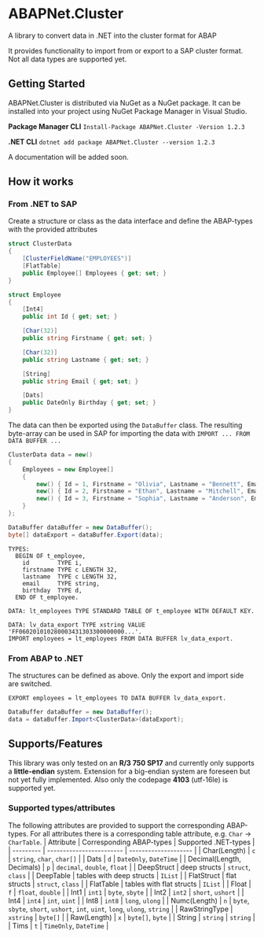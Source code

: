 # ABAPNet.Cluster
A library to convert data in .NET into the cluster format for ABAP

It provides functionality to import from or export to a SAP cluster format. Not all data types are supported yet.

## Getting Started
ABAPNet.Cluster is distributed via NuGet as a NuGet package. It can be installed into your project using NuGet Package Manager in Visual Studio.

**Package Manager CLI**
```Install-Package ABAPNet.Cluster -Version 1.2.3```

**.NET CLI**
```dotnet add package ABAPNet.Cluster --version 1.2.3``` 

A documentation will be added soon.

## How it works

### From .NET to SAP
Create a structure or class as the data interface and define the ABAP-types with the provided attributes
```csharp 
struct ClusterData
{
    [ClusterFieldName("EMPLOYEES")]
    [FlatTable]
    public Employee[] Employees { get; set; }
}

struct Employee
{
    [Int4]
    public int Id { get; set; }

    [Char(32)]
    public string Firstname { get; set; }

    [Char(32)]
    public string Lastname { get; set; }

    [String]
    public string Email { get; set; }

    [Dats]
    public DateOnly Birthday { get; set; }
}
``` 

The data can then be exported using the `DataBuffer` class. The resulting byte-array can be used in SAP for importing the data with `IMPORT ... FROM DATA BUFFER ...`
```csharp
ClusterData data = new()
{
    Employees = new Employee[]
    {
        new() { Id = 1, Firstname = "Olivia", Lastname = "Bennett", Email = "olivia.benett@example.com", Birthday = new DateOnly(1990, 06, 15) },
        new() { Id = 2, Firstname = "Ethan", Lastname = "Mitchell", Email = "ethan.mitchell@example.com", Birthday = new DateOnly(1985, 11, 3) },
        new() { Id = 3, Firstname = "Sophia", Lastname = "Anderson", Email = "sophia.anderson@example.com", Birthday = new DateOnly(1995, 04, 22) }
    }
};

DataBuffer dataBuffer = new DataBuffer();
byte[] dataExport = dataBuffer.Export(data);
```

```abap
TYPES:
  BEGIN OF t_employee,
    id        TYPE i,
    firstname TYPE c LENGTH 32,
    lastname  TYPE c LENGTH 32,
    email     TYPE string,
    birthday  TYPE d,
  END OF t_employee.

DATA: lt_employees TYPE STANDARD TABLE OF t_employee WITH DEFAULT KEY.

DATA: lv_data_export TYPE xstring VALUE 'FF060201010280003431303300000000...'.
IMPORT employees = lt_employees FROM DATA BUFFER lv_data_export.
```

### From ABAP to .NET
The structures can be defined as above. Only the export and import side are switched. 

```abap
EXPORT employees = lt_employees TO DATA BUFFER lv_data_export.
```

```csharp
DataBuffer dataBuffer = new DataBuffer();
data = dataBuffer.Import<ClusterData>(dataExport);
```

## Supports/Features
This library was only tested on an **R/3 750 SP17** and currently only supports a **little-endian** system. Extension for a big-endian system are foreseen but not yet fully implemented. Also only the codepage **4103** (utf-16le) is supported yet.

### Supported types/attributes
The following attributes are provided to support the corresponding ABAP-types. For all attributes there is a corresponding table attribute, e.g. `Char` -> `CharTable`.
| Attribute | Corresponding ABAP-types | Supported .NET-types |
| --------- | ------------------------ | -------------------- |
| Char(Length) | `c` | `string`, `char`, `char[]` |
| Dats | `d` | `DateOnly`, `DateTime` |
| Decimal(Length, Decimals) | `p` | `decimal`, `double`, `float` |
| DeepStruct | deep structs | `struct`, `class` |
| DeepTable | tables with deep structs | `IList` |
| FlatStruct | flat structs | `struct`, `class` |
| FlatTable | tables with flat structs | `IList` |
| Float | `f` | `float`, `double` |
| Int1 | `int1` | `byte`, `sbyte` |
| Int2 | `int2` | `short`, `ushort` |
| Int4 | `int4` | `int`, `uint` |
| Int8 | `int8` | `long`, `ulong` |
| Numc(Length) | `n` | `byte`, `sbyte`, `short`, `ushort`, `int`, `uint`, `long`, `ulong`, `string` |
| RawStringType | `xstring` | `byte[]` |
| Raw(Length) | `x` | `byte[]`, `byte` |
| String | `string` | `string` |
| Tims | `t` | `TimeOnly`, `DateTime` |

